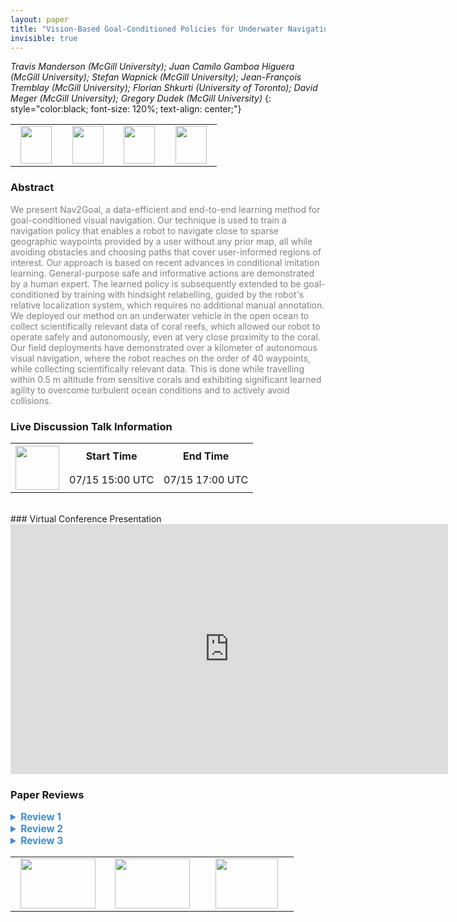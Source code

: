 ```yaml
---
layout: paper
title: "Vision-Based Goal-Conditioned Policies for Underwater Navigation in the Presence of Obstacles"
invisible: true
---
```

*Travis Manderson (McGill University); Juan Camilo Gamboa Higuera (McGill University); Stefan Wapnick (McGill University); Jean-François Tremblay (McGill University); Florian Shkurti (University of Toronto); David Meger (McGill University); Gregory Dudek (McGill University)*
{: style="color:black; font-size: 120%; text-align: center;"}

<table width="40%"> <tr>
<td style="width: 20%; text-align: center;"><a href="http://www.roboticsproceedings.org/rss16/p048.pdf"><img src="{{ site.baseurl }}/images/paper_link.png"
width = "50"  height = "60"/> </a> </td>

<td style="width: 20%; text-align: center;"><a href="http://www.cim.mcgill.ca/mrl/nav2goal/"><img src="{{ site.baseurl }}/images/video_link.png"
width = "50"  height = "60"/> </a> </td>

<td style="width: 20%; text-align: center;"><a href="http://www.cim.mcgill.ca/mrl/nav2goal/"><img src="{{ site.baseurl }}/images/website_link.png"
width = "50"  height = "60"/> </a> </td>

<td style="width: 20%; text-align: center;"><a href="http://www.cim.mcgill.ca/mrl/nav2goal/"><img src="{{ site.baseurl }}/images/software_link.png"
width = "50"  height = "60"/> </a> </td>

</tr></table>

### Abstract
<html><p style="color:gray; font-size: 100%; text-align: justified;">
We present Nav2Goal, a data-efficient and end-to-end learning method for goal-conditioned visual navigation. Our technique is used to train a navigation policy that enables a robot to navigate close to sparse geographic waypoints provided by a user without any prior map, all while avoiding obstacles and choosing paths that cover user-informed regions of interest. Our approach is based on recent advances in conditional imitation learning. General-purpose safe and informative actions are demonstrated by a human expert. The learned policy is subsequently extended to be goal-conditioned by training with hindsight relabelling, guided by the robot's relative localization system, which requires no additional manual annotation. We deployed our method on an underwater vehicle in the open ocean to collect scientifically relevant data of coral reefs, which allowed our robot to operate safely and autonomously, even at very close proximity to the coral. Our field deployments have demonstrated over a kilometer of autonomous visual navigation, where the robot reaches on the order of 40 waypoints, while collecting scientifically relevant data. This is done while travelling within 0.5 m altitude from sensitive corals and exhibiting significant learned agility to overcome turbulent ocean conditions and to actively avoid collisions.
</p></html>

### Live Discussion Talk Information
<html>
<table width="50%">
<tr> <th rowspan="2"><a href="https://pheedloop.com/rss2020/virtual/"><img src="{{ site.baseurl }}/images/pheedloop_link.png" width = "70"  height = "70"/> </a> </th> <th> Start Time </th> <th> End Time </th> </tr>
<tr> <td> 07/15 15:00 UTC </td><td> 07/15 17:00 UTC </td></tr>
</table> <br> </html>
### Virtual Conference Presentation
<iframe width="700" height="400" src="https://www.youtube.com/embed/qpcmwb_7QA4" frameborder="0" allow="accelerometer; autoplay; encrypted-media; gyroscope; picture-in-picture" allowfullscreen></iframe>

### Paper Reviews
<details><summary style="font-size:110%; color:#438BCA; cursor: pointer;"><b> Review 1</b></summary>
<p style="color:gray; font-size: 100%; text-align: justified; white-space: pre-line">
The proposed approach is a novel integration of several existing methods. The approach that is used for balancing exploration and exploitation (i.e., “uncertainty guided exploration”) does not seem to be very sophisticated. There is also a lack of evaluation metrics for the experimental data. A comparison with benchmarks, such as a method based on traditional mapping, planning and control approaches would be beneficial. 
The manuscript also has several typos and grammatical errors. Here are a few examples:
Page 5: “As well, in contains an Inertial Measurement Unit (IMU)…”
Page 7: “With these trajectories, we created a dataset of X images, goal, action tuples to train the goal-conditioned policies3. We split this dataset into a training set of X samples and a validation set of Y samples.”
Page 8: “, as it the robot’s motion is now influenced by…”

</p> </details>

<details><summary style="font-size:110%; color:#438BCA; cursor: pointer;"><b> Review 2</b></summary>
<p style="color:gray; font-size: 100%; text-align: justified; white-space: pre-line">
In addition to the comments above, the paper is rather well presented, well organised and easy to follow. The experiments are well designed and convincing and the experiments in simulation provide some information about the performances of the system.

The following list questions or details that may need to be addressed in future iterations of the paper.

III.A: patch -> pitch, backpropegation -> back-propagation.
End of IV: "dataset it was sued to generate it". I do not understand this sentence. How can a dataset be sued?
V.A: in contains -> it contains
Fig. 8: the black crosses are hard to read on the dark background of coral mounds.
VI.B: and collect new data -> and collected new data
as it the robot's motion -> as the robot's motion

Still in VI.B: the system is said to be trained from a new set of collected data. It might have been interesting to evaluate the feasibility of fine-tuning the policy from the model trained in simulation. Is this something that was tried? considered? rejected? A few lines on this consideration would be very interesting. 

Additionally, in VI.B, a number of failure cases are implicitly reported by stating the success rate of the approach. It would actually be very interesting to describe and understand these failure cases in more details, in particular to understand the limits of the trained approach.

It would also be interesting to describe/observe the performance of the methods at the edge of its observation space. Does it break dramatically as soon as the environment changes? 

This last point is particularly relevant because the conclusion claims that the system is robust for practical deployment in the field. Robustness is a property which is hard to quantify for such a system. The reported performance hint at a possibly robust system but no experiments was produced to explicitly test the robustness. 



</p> </details>

<details><summary style="font-size:110%; color:#438BCA; cursor: pointer;"><b> Review 3</b></summary>
<p style="color:gray; font-size: 100%; text-align: justified; white-space: pre-line">
Overall, the paper is reasonably well written and the figures serve to illustrate the proposed system and results.  There were a few typographical and grammatical errors that should be addressed in revising the paper.  There were also a few design decisions that need to be explored in more detail to allow a reader to grasp the rationale for these choices.

It was a bit unclear how the ground-truth data for the low-level controller was generated.  Was this based on human-labelled examples or previous robot experience?  How can the performance of the robot be guaranteed in terms of obstacle avoidance if the labels are being supplied by an expert?

The simplification of the environment to a simple 2D goal location is a bit questionable, particularly in a coral reef environment where the interesting regions tend to be significantly more rugose than surrounding areas of sand.  It is not clear why a 3D goal was not used - nor what the implication of taking depth/altitude into account would be on computational efficiency and goal convergence.

The choice of specifying goals relative to the current position may make it difficult to direct the system towards specific geographic locations.  What would the implication be of specifying desired waypoints in global coordinates - or is the problem that the robot doesn't have a notion of its global location and so must rely on navigating within its current local frame of reference?

Fig. 10 is designed to illustrate how achievable trajectories are stitched together form more complex trajectories of waypoints.  The training trajectories look highly asymmetric and are likely to be impacted by effects such as currents and wave motion.  It is not clear why a parametric model couldn't be used in this case - nor why the robot wasn't capable of turning on the spot (given that it has this capacity).  It appears that the desired behaviour was to maintain a constant forward speed but this appears to come at the expense of the ability to follow more complex trajectories.
</p> </details>

<table width="100%"><tr><td style="width: 30%; text-align: center;"><a href="{{ site.baseurl }}/program/papers/47"> <img src="{{ site.baseurl }}/images/previous_icon.png" width = "120"  height = "80"/> </a> </td>

<td style="width: 30%; text-align: center;"><a href="{{ site.baseurl }}/program/papers"> <img src="{{ site.baseurl }}/images/overview_icon.png" width = "120"  height = "80"/> </a> </td> 

<td style="width: 30%; text-align: center;"><a href="{{ site.baseurl }}/program/papers/49"> <img src="{{ site.baseurl }}/images/next_icon.png" width = "100"  height = "80"/> </a> </td> 

</tr></table>

